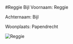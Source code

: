 #Reggie Bijl
Voornaam: Reggie


Achternaam: Bijl


Woonplaats: Papendrecht

![Reggie](http://4.bp.blogspot.com/-V9a1N-DtMpQ/VjYaRwgmq5I/AAAAAAAAJoQ/PO9B3Ic74sU/s1600/thehobbit-p1_0687.jpg)